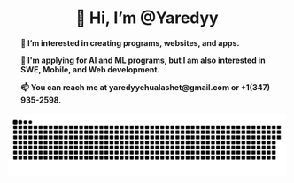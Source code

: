 <div align="center">
  
  <h1> 👋 Hi, I’m @Yaredyy </h1>
</div>

  <h4>
  <ul>👀 I’m interested in creating programs, websites, and apps. </ul>
  <ul>🌱 I'm applying for AI and ML programs, but I am also interested in SWE, Mobile, and Web development. </ul>
  <ul>📫 You can reach me at yaredyyehualashet@gmail.com or +1(347) 935-2598. </ul>
  </h4>
  
<div align="center">
  
  ![snake gif](https://github.com/Yaredyy/Yaredyy/blob/output/github-snake-dark.svg)
</div>
